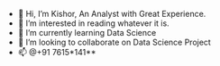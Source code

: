 - 👋 Hi, I’m Kishor, An Analyst with Great Experience.
- 👀 I’m interested in reading whatever it is.
- 🌱 I’m currently learning Data Science
- 💞️ I’m looking to collaborate on Data Science Project
- 📫 @+91 7615*141**

<!---
kishorkankworld/kishorkankworld is a ✨ special ✨ repository because its `README.md` (this file) appears on your GitHub profile.
You can click the Preview link to take a look at your changes.
--->
